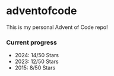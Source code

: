 # adventofcode

This is my personal Advent of Code repo!

### Current progress

- 2024: 14/50 Stars
- 2023: 12/50 Stars
- 2015: 8/50 Stars